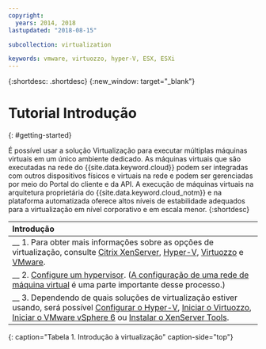 ```yaml
---
copyright:
  years: 2014, 2018
lastupdated: "2018-08-15"

subcollection: virtualization

keywords: vmware, virtuozzo, hyper-V, ESX, ESXi
---
```


{:shortdesc: .shortdesc}
{:new_window: target="_blank"}

# Tutorial Introdução
{: #getting-started}

É possível usar a solução Virtualização para executar múltiplas máquinas virtuais em um único ambiente dedicado. As máquinas virtuais que são executadas na rede do {{site.data.keyword.cloud}} podem ser integradas com outros dispositivos físicos e virtuais na rede e podem ser gerenciadas por meio do Portal do cliente e da API. A execução de máquinas virtuais na arquitetura proprietária do {{site.data.keyword.cloud_notm}} e na plataforma automatizada oferece altos níveis de estabilidade adequados para a virtualização em nível corporativo e em escala menor.
{:shortdesc}

| Introdução       |
|:------------------|
| __ 1. Para obter mais informações sobre as opções de virtualização, consulte [Citrix XenServer](/docs/infrastructure/virtualization?topic=Virtualization-what-is-citrix-xenserver-), [Hyper-V](/docs/infrastructure/virtualization?topic=Virtualization-what-is-hyper-v-), [Virtuozzo](/docs/infrastructure/virtualization?topic=Virtualization-what-is-virtuozzo-) e [VMware](/docs/infrastructure/vmware?topic=VMware-vmware-getting-started#vmware-getting-started). |
| __ 2. [Configure um hypervisor](/docs/infrastructure/virtualization?topic=Virtualization-setting-up-a-hypervisor). ([A configuração de uma rede de máquina virtual](/docs/infrastructure/virtualization?topic=Virtualization-setting-up-a-virtual-machine-network) é uma parte importante desse processo.) |
| __ 3. Dependendo de quais soluções de virtualização estiver usando, será possível [Configurar o Hyper-V](/docs/infrastructure/virtualization?topic=Virtualization-setting-up-hyper-v), [Iniciar o Virtuozzo](/docs/infrastructure/virtualization?topic=Virtualization-getting-started-with-virtuozzo), [Iniciar o VMware vSphere 6](/docs/infrastructure/vmware?topic=VMware-vmware-getting-started#vmware-getting-started) ou [Instalar o XenServer Tools](/docs/infrastructure/virtualization?topic=Virtualization-installing-xenserver-tools-when-using-linux). |
{: caption="Tabela 1. Introdução à virtualização" caption-side="top"}

